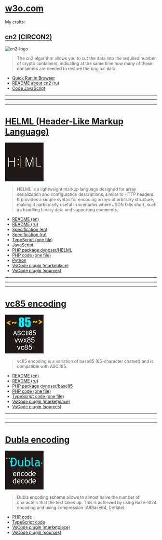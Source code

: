 # [w3o.com](https://w3o.com/)

My crafts:

## [cn2 (CIRCON2)](docs/READMECN2ru.md)

![cn2-logo](https://raw.githubusercontent.com/dynoser/w3o.com/main/docs/circon2logo.png)
> The cn2 algorithm allows you to cut the data into the required number of crypto containers,
> indicating at the same time how many of these containers are needed to restore the original data.

- [Quick Run in Browser](cn2.html)
- [README about cn2 (ru)](https://w3o.com/docs/READMECN2ru)
- [Code JavaScript](https://github.com/dynoser/w3o.com/tree/main/js)

---

---

---

# [HELML (Header-Like Markup Language)](https://github.com/dynoser/HELML/)

![helml-logo](https://github.com/dynoser/HELML/raw/master/logo/icon.png)

> HELML is a lightweight markup language designed for array serialization and configuration descriptions, similar to HTTP headers. It provides a simple syntax for encoding arrays of arbitrary structure, making it particularly useful in scenarios where JSON falls short, such as handling binary data and supporting comments.

- [README (en)](https://github.com/dynoser/HELML/blob/master/docs/README-HELML_en.md)
- [README (ru)](https://github.com/dynoser/HELML/blob/master/docs/README-HELML_ru.md)
- [Specification (en)](https://github.com/dynoser/HELML/blob/master/docs/HELML_en.md)
- [Specification (ru)](https://github.com/dynoser/HELML/blob/master/docs/HELML_ru.md)
- [TypeScript (one file)](https://github.com/dynoser/HELML/blob/master/helml-vscode-plugin/src/HELML.ts)
- [JavaScript](https://github.com/dynoser/HELML/tree/master/JavaScript/helml)
- [PHP package dynoser/HELML](https://github.com/dynoser/phpHELML)
- [PHP code (one file)](https://github.com/dynoser/phpHELML/blob/master/src/HELML.php)
- [Python](https://github.com/dynoser/HELML/tree/master/Python)
- [VsCode plugin (markeplace)](https://marketplace.visualstudio.com/items?itemName=dynoser.helml)
- [VsCode plugin (sources)](https://github.com/dynoser/HELML/tree/master/helml-vscode-plugin)

---

---

---

# [vc85 encoding](https://github.com/dynoser/base85)

![vc85-logo](https://raw.githubusercontent.com/dynoser/base85-vscode-plugin/main/images/icon.png)

> vc85 encoding is a variation of base85 (85-character chatset) and is compatible with ASCII85.

- [README (en)](https://github.com/dynoser/base85/blob/main/README.md)
- [README (ru)](https://github.com/dynoser/base85/blob/main/doc/README_ru.md)
- [PHP package dynoser/base85](https://github.com/dynoser/base85)
- [PHP code (one file)](https://github.com/dynoser/base85/blob/main/src/vc85.php)
- [TypeScript code (one file)](https://github.com/dynoser/base85-vscode-plugin/blob/main/src/vc85.ts)
- [VsCode plugin (marketplace)](https://marketplace.visualstudio.com/items?itemName=dynoser.base85)
- [VsCode plugin (sources)](https://github.com/dynoser/base85-vscode-plugin)

---

---

---

# [Dubla encoding](https://github.com/dynoser/dubla)

![dubla-logo](https://raw.githubusercontent.com/dynoser/dubla-vscode-plugin/main/images/icon.png)

> Dubla encoding scheme allows to almost halve the number of characters that the text takes up.
This is achieved by using Base-1024 encoding and using compression (AltBase64, Deflate).

- [PHP code](https://github.com/dynoser/dubla/tree/main/src)
- [TypeScript code](https://github.com/dynoser/dubla-vscode-plugin/tree/main/src)
- [VsCode plugin (marketplace)](https://marketplace.visualstudio.com/items?itemName=dynoser.dubla)
- [VsCode plugin (sources)](https://github.com/dynoser/dubla-vscode-plugin)

